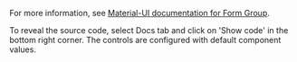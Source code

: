For more information, see <a href="https://material-ui.com/api/form-group/" target="_blank">Material-UI documentation for Form Group</a>.

To reveal the source code, select Docs tab and click on 'Show code' in the bottom right corner. The controls are configured with default component values.
